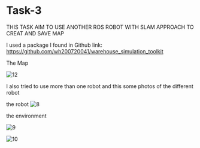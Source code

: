 # Task-3

THIS TASK AIM TO USE ANOTHER ROS ROBOT WITH SLAM APPROACH TO CREAT AND SAVE MAP

I used a package I found in Github link: https://github.com/wh200720041/warehouse_simulation_toolkit

The Map 

![12](https://user-images.githubusercontent.com/86341464/126050531-8960265b-ae10-4ca0-ad3d-6c41b715619d.PNG)

I also tried to use more than one robot 
and this some photos of the different robot

the robot
![8](https://user-images.githubusercontent.com/86341464/126050553-b47b3e42-44e9-4987-bc0c-93c3af35f007.PNG)

the environment 

![9](https://user-images.githubusercontent.com/86341464/126050554-655e12f8-cd3c-4d59-8d57-9948af45fd9a.PNG)

![10](https://user-images.githubusercontent.com/86341464/126050556-3ad8da5a-2a40-4498-9b90-878e3d95c675.PNG)
